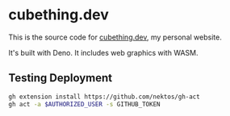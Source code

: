 # cubething.dev

This is the source code for [cubething.dev](https://cubething.dev), my personal website.

It's built with Deno. It includes web graphics with WASM.

## Testing Deployment

```bash
gh extension install https://github.com/nektos/gh-act
gh act -a $AUTHORIZED_USER -s GITHUB_TOKEN
```
